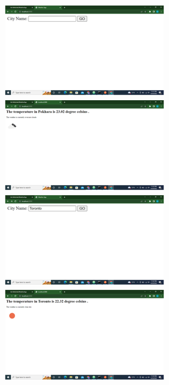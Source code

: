 
![Screenshot](https://github.com/Ad-Abhishek/WeatherApp/blob/master/images/img1.png)

![Screenshot](https://github.com/Ad-Abhishek/WeatherApp/blob/master/images/img2.png)

![Screenshot](https://github.com/Ad-Abhishek/WeatherApp/blob/master/images/img3.png)

![Screenshot](https://github.com/Ad-Abhishek/WeatherApp/blob/master/images/img4.png)

